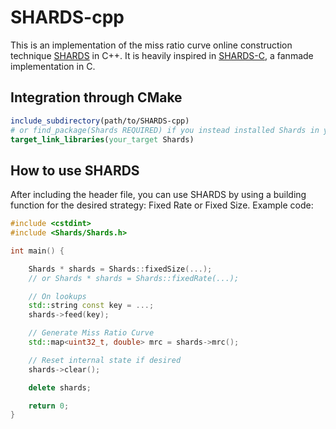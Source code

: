 # SHARDS-cpp

This is an implementation of the miss ratio curve online construction technique [SHARDS](https://www.usenix.org/conference/fast15/technical-sessions/presentation/waldspurger) in C++. It is heavily inspired in [SHARDS-C](https://github.com/jorgermurillo/SHARDS-C), a fanmade implementation in C.

## Integration through CMake 

```cmake
include_subdirectory(path/to/SHARDS-cpp)
# or find_package(Shards REQUIRED) if you instead installed Shards in your system
target_link_libraries(your_target Shards)
```

## How to use SHARDS

After including the header file, you can use SHARDS by using a building function for the desired strategy: Fixed Rate or Fixed Size.
Example code:
```cpp
#include <cstdint>
#include <Shards/Shards.h>

int main() {

    Shards * shards = Shards::fixedSize(...);
    // or Shards * shards = Shards::fixedRate(...);

    // On lookups
    std::string const key = ...;
    shards->feed(key);

    // Generate Miss Ratio Curve
    std::map<uint32_t, double> mrc = shards->mrc();

    // Reset internal state if desired
    shards->clear();

    delete shards;

    return 0;
} 
```
